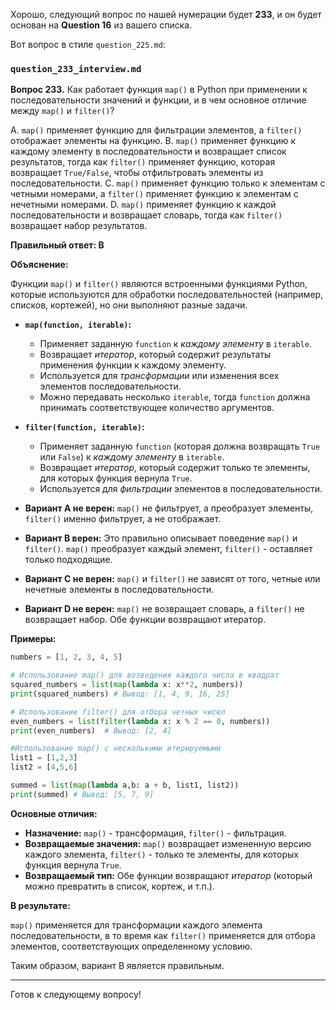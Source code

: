 Хорошо, следующий вопрос по нашей нумерации будет **233**, и он будет основан на **Question 16** из вашего списка.

Вот вопрос в стиле `question_225.md`:

### `question_233_interview.md`

**Вопрос 233.** Как работает функция `map()` в Python при применении к последовательности значений и функции, и в чем основное отличие между `map()` и `filter()`?

A. `map()` применяет функцию для фильтрации элементов, а `filter()` отображает элементы на функцию.
B. `map()` применяет функцию к каждому элементу в последовательности и возвращает список результатов, тогда как `filter()` применяет функцию, которая возвращает `True/False`, чтобы отфильтровать элементы из последовательности.
C. `map()` применяет функцию только к элементам с четными номерами, а `filter()` применяет функцию к элементам с нечетными номерами.
D. `map()` применяет функцию к каждой последовательности и возвращает словарь, тогда как `filter()` возвращает набор результатов.

**Правильный ответ: B**

**Объяснение:**

Функции `map()` и `filter()` являются встроенными функциями Python, которые используются для обработки последовательностей (например, списков, кортежей), но они выполняют разные задачи.

*   **`map(function, iterable)`:**
    *   Применяет заданную `function` к *каждому элементу* в `iterable`.
    *   Возвращает *итератор*, который содержит результаты применения функции к каждому элементу.
    *   Используется для *трансформации* или изменения всех элементов последовательности.
    *   Можно передавать несколько `iterable`, тогда `function` должна принимать соответствующее количество аргументов.

*   **`filter(function, iterable)`:**
    *   Применяет заданную `function` (которая должна возвращать `True` или `False`) к *каждому элементу* в `iterable`.
    *   Возвращает *итератор*, который содержит только те элементы, для которых функция вернула `True`.
    *   Используется для *фильтрации* элементов в последовательности.

*   **Вариант A не верен:**  `map()` не фильтрует, а преобразует элементы, `filter()` именно фильтрует, а не отображает.
*   **Вариант B верен:** Это правильно описывает поведение `map()` и `filter()`. `map()` преобразует каждый элемент, `filter()` - оставляет только подходящие.
*   **Вариант C не верен:** `map()` и `filter()` не зависят от того, четные или нечетные элементы в последовательности.
*   **Вариант D не верен:** `map()` не возвращает словарь, а `filter()` не возвращает набор. Обе функции возвращают итератор.

**Примеры:**

```python
numbers = [1, 2, 3, 4, 5]

# Использование map() для возведения каждого числа в квадрат
squared_numbers = list(map(lambda x: x**2, numbers))
print(squared_numbers) # Вывод: [1, 4, 9, 16, 25]

# Использование filter() для отбора четных чисел
even_numbers = list(filter(lambda x: x % 2 == 0, numbers))
print(even_numbers)  # Вывод: [2, 4]

#Использование map() с несколькими итерируемыми
list1 = [1,2,3]
list2 = [4,5,6]

summed = list(map(lambda a,b: a + b, list1, list2))
print(summed) # Вывод: [5, 7, 9]
```

**Основные отличия:**

*   **Назначение:** `map()` - трансформация, `filter()` - фильтрация.
*   **Возвращаемые значения:** `map()` возвращает измененную версию каждого элемента, `filter()` - только те элементы, для которых функция вернула `True`.
*   **Возвращаемый тип:** Обе функции возвращают *итератор* (который можно превратить в список, кортеж, и т.п.).

**В результате:**

`map()` применяется для трансформации каждого элемента последовательности, в то время как `filter()` применяется для отбора элементов, соответствующих определенному условию.

Таким образом, вариант B является правильным.

---
Готов к следующему вопросу!
